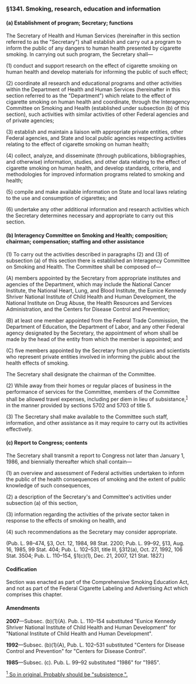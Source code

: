### §1341. Smoking, research, education and information ###

#### (a) Establishment of program; Secretary; functions ####

The Secretary of Health and Human Services (hereinafter in this section referred to as the "Secretary") shall establish and carry out a program to inform the public of any dangers to human health presented by cigarette smoking. In carrying out such program, the Secretary shall—

(1) conduct and support research on the effect of cigarette smoking on human health and develop materials for informing the public of such effect;

(2) coordinate all research and educational programs and other activities within the Department of Health and Human Services (hereinafter in this section referred to as the "Department") which relate to the effect of cigarette smoking on human health and coordinate, through the Interagency Committee on Smoking and Health (established under subsection (b) of this section), such activities with similar activities of other Federal agencies and of private agencies;

(3) establish and maintain a liaison with appropriate private entities, other Federal agencies, and State and local public agencies respecting activities relating to the effect of cigarette smoking on human health;

(4) collect, analyze, and disseminate (through publications, bibliographies, and otherwise) information, studies, and other data relating to the effect of cigarette smoking on human health, and develop standards, criteria, and methodologies for improved information programs related to smoking and health;

(5) compile and make available information on State and local laws relating to the use and consumption of cigarettes; and

(6) undertake any other additional information and research activities which the Secretary determines necessary and appropriate to carry out this section.

#### (b) Interagency Committee on Smoking and Health; composition; chairman; compensation; staffing and other assistance ####

(1) To carry out the activities described in paragraphs (2) and (3) of subsection (a) of this section there is established an Interagency Committee on Smoking and Health. The Committee shall be composed of—

(A) members appointed by the Secretary from appropriate institutes and agencies of the Department, which may include the National Cancer Institute, the National Heart, Lung, and Blood Institute, the Eunice Kennedy Shriver National Institute of Child Health and Human Development, the National Institute on Drug Abuse, the Health Resources and Services Administration, and the Centers for Disease Control and Prevention;

(B) at least one member appointed from the Federal Trade Commission, the Department of Education, the Department of Labor, and any other Federal agency designated by the Secretary, the appointment of whom shall be made by the head of the entity from which the member is appointed; and

(C) five members appointed by the Secretary from physicians and scientists who represent private entities involved in informing the public about the health effects of smoking.

The Secretary shall designate the chairman of the Committee.

(2) While away from their homes or regular places of business in the performance of services for the Committee, members of the Committee shall be allowed travel expenses, including per diem in lieu of subsistance,<sup><a href="#1341_1_target" name="1341_1">1</a></sup> in the manner provided by sections 5702 and 5703 of title 5.

(3) The Secretary shall make available to the Committee such staff, information, and other assistance as it may require to carry out its activities effectively.

#### (c) Report to Congress; contents ####

The Secretary shall transmit a report to Congress not later than January 1, 1986, and biennially thereafter which shall contain—

(1) an overview and assessment of Federal activities undertaken to inform the public of the health consequences of smoking and the extent of public knowledge of such consequences,

(2) a description of the Secretary's and Committee's activities under subsection (a) of this section,

(3) information regarding the activities of the private sector taken in response to the effects of smoking on health, and

(4) such recommendations as the Secretary may consider appropriate.

(Pub. L. 98–474, §3, Oct. 12, 1984, 98 Stat. 2200; Pub. L. 99–92, §13, Aug. 16, 1985, 99 Stat. 404; Pub. L. 102–531, title III, §312(a), Oct. 27, 1992, 106 Stat. 3504; Pub. L. 110–154, §1(c)(1), Dec. 21, 2007, 121 Stat. 1827.)

#### Codification ####

Section was enacted as part of the Comprehensive Smoking Education Act, and not as part of the Federal Cigarette Labeling and Advertising Act which comprises this chapter.

#### Amendments ####

**2007**—Subsec. (b)(1)(A). Pub. L. 110–154 substituted "Eunice Kennedy Shriver National Institute of Child Health and Human Development" for "National Institute of Child Health and Human Development".

**1992**—Subsec. (b)(1)(A), Pub. L. 102–531 substituted "Centers for Disease Control and Prevention" for "Centers for Disease Control".

**1985**—Subsec. (c). Pub. L. 99–92 substituted "1986" for "1985".

[<sup>1</sup> So in original. Probably should be "subsistence,".](#1341_1)